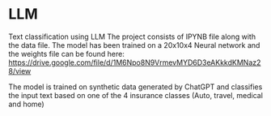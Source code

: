 # LLM
Text classification using LLM
The project consists of IPYNB file along with the data file. The model has been trained on a 20x10x4 Neural network and the weights file can be found here:
https://drive.google.com/file/d/1M6Npo8N9VrmevMYD6D3eAKkkdKMNaz28/view

The model is trained on synthetic data generated by ChatGPT and classifies the input text based on one of the 4 insurance classes (Auto, travel, medical and home)
